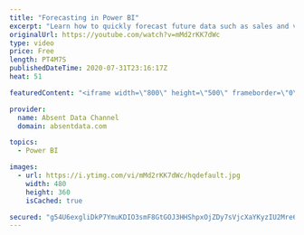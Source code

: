 ```yaml
---
title: "Forecasting in Power BI"
excerpt: "Learn how to quickly forecast future data such as sales and values with the analytics pane in Power BI."
originalUrl: https://youtube.com/watch?v=mMd2rKK7dWc
type: video
price: Free
length: PT4M7S
publishedDateTime: 2020-07-31T23:16:17Z
heat: 51

featuredContent: "<iframe width=\"800\" height=\"500\" frameborder=\"0\" src=\"https://www.youtube.com/embed/mMd2rKK7dWc\" allow=\"accelerometer; autoplay; encrypted-media; gyroscope; picture-in-picture\" allowfullscreen></iframe>"

provider:
  name: Absent Data Channel
  domain: absentdata.com

topics:
  - Power BI

images:
  - url: https://i.ytimg.com/vi/mMd2rKK7dWc/hqdefault.jpg
    width: 480
    height: 360
    isCached: true

secured: "g54U6exgliDkP7YmuKDIO3smF8GtGOJ3HHShpxOjZDy7sVjcXaYKyzIU2Mre6W+cv8b4QebJL817B5ZHuunxue07/2H2Zm/gM25qKIzMiJAz2rtC/+nsiimgt8bSieY0VbDoNisGvabjpgU+Yx9gTPYJwRBnFRiXHQtv+8mLObtCARWdtHoPMqdiQM6+TzcnXJjpXl0SZ6aPgboQp76KH49288JyIQTp7hVOjHMI/AMk8mAAC7rFNtDJ5qUxJsbHEWFNXFDLcC8WwZtExdOZSUhuwwbIJjE1vw/WAeH27WJ2JMX0QLWDBdHvb9tXVxDGVXLKCAAiAztqF1eqHx+TV9txEPvTu9nFhuaWRIOQ1YWj0XtU/BFXQVSal1VKIGtJJGgq8TQGNVcNvxgoLDouLiBjgfC6hzig5SBpuiuMOjo=;hvLM8OfVBX9tYyBC4L4gjA=="
---
```


